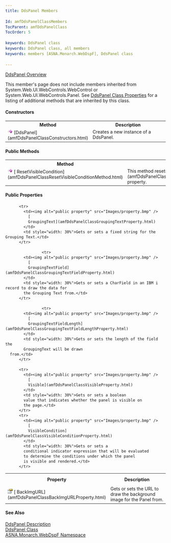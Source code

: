 ```yaml
---
title: DdsPanel Members

Id: amfDdsPanelClassMembers
TocParent: amfDdsPanelClass
TocOrder: 5

keywords: DdsPanel class
keywords: DdsPanel class, all members
keywords: members [ASNA.Monarch.WebDspF], DdsPanel class

---
```


[DdsPanel Overview](amfDdsPanelClass.html) 

This member's page does not include members inherited from System.Web.UI.WebControls.WebControl or System.Web.UI.WebControls.Panel. See [DdsPanel Class Properties](amfDdsPanelClassProperties.html) for a listing of additional methods that are inherited by this class.

#### Constructors
<table class="mytable" cellspacing="0" cellpadding="4" width="90%">
          <colgroup><col width="30%" /><col width="70%" />
          </colgroup>
          <tr><th>Method</th>
              <th>Description</th>
          </tr>
          <tr valign="top">
            <td><img
 class="hcp4" alt="public method" src="Images/Methods.bmp" style="WIDTH:16px; HEIGHT:16px" width="16" height="16" border="0" />
              [DdsPanel](amfDdsPanelClassConstructors.html)
            </td>
            <td>Creates a new instance of a
            DdsPanel.</td>
          </tr>
</table>

#### Public Methods
<table class="mytable" cellspacing="0" cellpadding="4" width="90%">
          <colgroup>
          <col width="30%" />
          <col width="70%" />
          </colgroup>
          <tr><th>Method</th>
          <th>Description</th>
          </tr>
          <tr valign="top">
            <td><img
 class="hcp4" alt="public methods" src="Images/Methods.bmp" style="WIDTH:16px; HEIGHT:16px" width="16" height="16" border="0" />
              [
              ResetVisibleCondition](amfDdsPanelClassResetVisibleConditionMethod.html)
            </td>
            <td>This method resets the 
            [
            VisibleCondition](amfDdsPanelClassVisibleConditionProperty.html) property.</td>
          </tr>
</table>

#### Public Properties
<table class="mytable" cellspacing="0" cellpadding="4" width="90%">
          <colgroup>
           <col />
           <col width="70%" />
          </colgroup>
          <tr><th style="height: 31px">Property</th>
          <th style="height: 31px">Description</th>
          </tr> 
          <tr>
            <td><img alt="public property" src="Images/property.bmp" />
              [
              BackImgURL](amfDdsPanelClassBackImgURLProperty.html)
            </td>
            <td style="width: 30%">Gets or sets the URL to draw the background image for the Panel from.</td>
          </tr>

          <tr>
            <td><img alt="public property" src="Images/property.bmp" />
              [
              GroupingText](amfDdsPanelClassGroupingTextProperty.html)
            </td>
            <td style="width: 30%">Gets or sets a fixed string for the Grouping Text.</td>
          </tr>

                    <tr>
            <td><img alt="public property" src="Images/property.bmp" />
              [
              GroupingTextField](amfDdsPanelClassGroupingTextFieldProperty.html)
            </td>
            <td style="width: 30%">Gets or sets a CharField in an IBM i record to draw the data for 
			the Grouping Text from.</td>
          </tr>

                    <tr>
            <td><img alt="public property" src="Images/property.bmp" />
              [
              GroupingTextFieldLength](amfDdsPanelClassGroupingTextFieldLengthProperty.html)
            </td>
            <td style="width: 30%">Gets or sets the length of the field the 
			GroupingText will be drawn 
	  from.</td>
          </tr>

          <tr>
            <td><img alt="public property" src="Images/property.bmp" />
              [
              Visible](amfDdsPanelClassVisibleProperty.html)
            </td>
            <td style="width: 30%">Gets or sets a boolean
            value that indicates whether the panel is visible on
            the page.</td>
          </tr>
          <tr>
            <td><img alt="public property" src="Images/property.bmp" />
              [
              VisibleCondition](amfDdsPanelClassVisibleConditionProperty.html)
            </td>
            <td style="width: 30%">Gets or sets a
            conditional indicator expression that will be evaluated
            to determine the conditions under which the panel
            is visible and rendered.</td>
          </tr>
</table>

#### See Also
[DdsPanel Description](amfUnderstandingPanels.html)<br />
      [DdsPanel
      Class](amfDdsPanelClass.html)
      <br clear="none" />
      [
      ASNA.Monarch.WebDspF Namespace](amfWebDspFNamespace.html)

